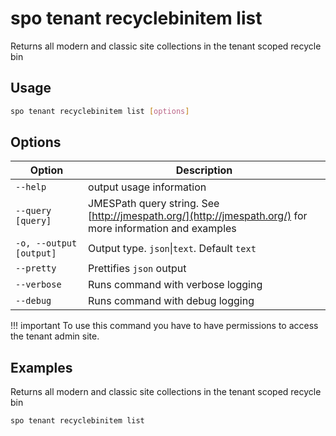 # spo tenant recyclebinitem list

Returns all modern and classic site collections in the tenant scoped recycle bin

## Usage

```sh
spo tenant recyclebinitem list [options]
```

## Options

Option|Description
------|-----------
`--help`|output usage information
`--query [query]`|JMESPath query string. See [http://jmespath.org/](http://jmespath.org/) for more information and examples
`-o, --output [output]`|Output type. `json`&#x7c;`text`. Default `text`
`--pretty`|Prettifies `json` output
`--verbose`|Runs command with verbose logging
`--debug`|Runs command with debug logging

!!! important
    To use this command you have to have permissions to access the tenant admin site.

## Examples

Returns all modern and classic site collections in the tenant scoped recycle bin

```sh
spo tenant recyclebinitem list
```
